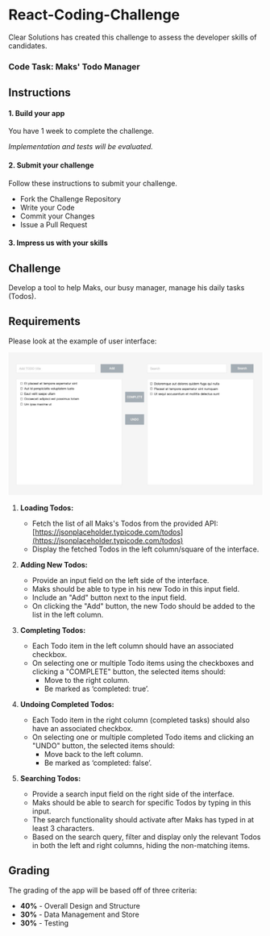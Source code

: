 # React-Coding-Challenge
Clear Solutions has created this challenge to assess the developer skills of candidates.

### Code Task: Maks' Todo Manager

## Instructions
#### 1. Build your app
You have 1 week to complete the challenge.

*Implementation and tests will be evaluated.*
#### 2. Submit your challenge
Follow these instructions to submit your challenge.
* Fork the Challenge Repository
* Write your Code
* Commit your Changes
* Issue a Pull Request

#### 3. Impress us with your skills

## Challenge
Develop a tool to help Maks, our busy manager, manage his daily tasks (Todos).

## Requirements

Please look at the example of user interface:

![design](2023-10-17%2014.43.50.jpg)

1. **Loading Todos:**
    - Fetch the list of all Maks's Todos from the provided API: [https://jsonplaceholder.typicode.com/todos](https://jsonplaceholder.typicode.com/todos)
    - Display the fetched Todos in the left column/square of the interface.

2. **Adding New Todos:**
    - Provide an input field on the left side of the interface.
    - Maks should be able to type in his new Todo in this input field.
    - Include an "Add" button next to the input field.
    - On clicking the "Add" button, the new Todo should be added to the list in the left column.

3. **Completing Todos:**
    - Each Todo item in the left column should have an associated checkbox.
    - On selecting one or multiple Todo items using the checkboxes and clicking a "COMPLETE" button, the selected items should:
        - Move to the right column.
        - Be marked as ‘completed: true’.

4. **Undoing Completed Todos:**
    - Each Todo item in the right column (completed tasks) should also have an associated checkbox.
    - On selecting one or multiple completed Todo items and clicking an "UNDO" button, the selected items should:
        - Move back to the left column.
        - Be marked as ‘completed: false’.

5. **Searching Todos:**
    - Provide a search input field on the right side of the interface.
    - Maks should be able to search for specific Todos by typing in this input.
    - The search functionality should activate after Maks has typed in at least 3 characters.
    - Based on the search query, filter and display only the relevant Todos in both the left and right columns, hiding the non-matching items.



## Grading
The grading of the app  will be based off of three criteria:
* **40%** - Overall Design and Structure
* **30%** - Data Management and Store
* **30%** - Testing 